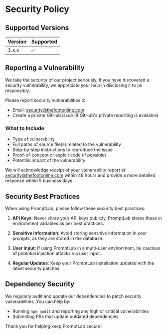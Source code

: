 # Security Policy

## Supported Versions
| Version | Supported          |
| ------- | ------------------ |
| 1.x.x   | :white_check_mark: |

## Reporting a Vulnerability
We take the security of our project seriously. If you have discovered a security vulnerability, we appreciate your help in disclosing it to us responsibly.

Please report security vulnerabilities to:
- Email: security@thefootonline.com
- Create a private GitHub issue (if GitHub's private reporting is available)

### What to Include
- Type of vulnerability
- Full paths of source file(s) related to the vulnerability
- Step-by-step instructions to reproduce the issue
- Proof-of-concept or exploit code (if possible)
- Potential impact of the vulnerability

We will acknowledge receipt of your vulnerability report at security@thefootonline.com within 48 hours and provide a more detailed response within 5 business days.

## Security Best Practices
When using PromptLab, please follow these security best practices:

1. **API Keys**: Never share your API keys publicly. PromptLab stores these in environment variables as per best practices.

2. **Sensitive Information**: Avoid storing sensitive information in your prompts, as they are stored in the database.

3. **User Input**: If using PromptLab in a multi-user environment, be cautious of potential injection attacks via user input.

4. **Regular Updates**: Keep your PromptLab installation updated with the latest security patches.

## Dependency Security
We regularly audit and update our dependencies to patch security vulnerabilities. You can help by:

- Running `npm audit` and reporting any high or critical vulnerabilities
- Submitting PRs that update outdated dependencies

Thank you for helping keep PromptLab secure!